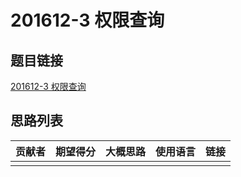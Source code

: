 # 201612-3 权限查询

## 题目链接

[201612-3 权限查询](http://118.190.20.162/view.page?gpid=T50)

## 思路列表

| 贡献者 | 期望得分 | 大概思路 | 使用语言 | 链接 |
| :-: | :-: | :-: | :-: | :-: | 
|  |  |  |  |  |
